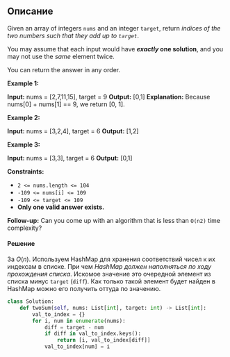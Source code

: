 ## Описание

Given an array of integers `nums` and an integer `target`, return _indices of the two numbers such that they add up to `target`_.

You may assume that each input would have **_exactly_ one solution**, and you may not use the _same_ element twice.

You can return the answer in any order.

**Example 1:**

**Input:** nums = [2,7,11,15], target = 9
**Output:** [0,1]
**Explanation:** Because nums[0] + nums[1] == 9, we return [0, 1].

**Example 2:**

**Input:** nums = [3,2,4], target = 6
**Output:** [1,2]

**Example 3:**

**Input:** nums = [3,3], target = 6
**Output:** [0,1]

**Constraints:**

- `2 <= nums.length <= 104`
- `-109 <= nums[i] <= 109`
- `-109 <= target <= 109`
- **Only one valid answer exists.**

**Follow-up:** Can you come up with an algorithm that is less than `O(n2)` time complexity?

#### Решение

За $O(n)$. Используем HashMap для хранения соответствий чисел к их индексам в списке. При чем *HashMap должен наполняться по ходу прохождения списка*. Искомое значение это очередной элемент из списка минус `target` (`diff`). Как только такой элемент будет найден в HashMap можно его получить оттуда по значению.

```python
class Solution:
    def twoSum(self, nums: List[int], target: int) -> List[int]:
        val_to_index = {}
        for i, num in enumerate(nums):
            diff = target - num
            if diff in val_to_index.keys():
                return [i, val_to_index[diff]]
            val_to_index[num] = i
```